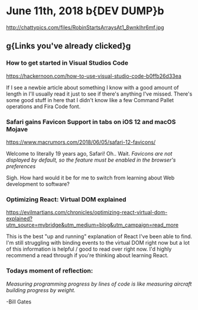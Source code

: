 # June 11th, 2018 b{DEV DUMP}b

<http://chattypics.com/files/RobinStartsArraysAt1_8wnklhr6mf.jpg>

## g{Links you've already clicked}g

### How to get started in Visual Studios Code

<https://hackernoon.com/how-to-use-visual-studio-code-b0ffb26d33ea>

If I see a newbie article about something I know with a good amount of length in I'll usually read it just to see if there's anything I've missed. There's some good stuff in here that I didn't know like a few Command Pallet operations and Fira Code font.

### Safari gains Favicon Support in tabs on iOS 12 and macOS Mojave

<https://www.macrumors.com/2018/06/05/safari-12-favicons/>

Welcome to literally 19 years ago, Safari! Oh.. Wait. *Favicons are not displayed by default, so the feature must be enabled in the browser's preferences*

Sigh. How hard would it be for me to switch from learning about Web development to software?

### Optimizing React: Virtual DOM explained

<https://evilmartians.com/chronicles/optimizing-react-virtual-dom-explained?utm_source=mybridge&utm_medium=blog&utm_campaign=read_more>

This is the best "up and running" explanation of React I've been able to find. I'm still struggling with binding events to the virtual DOM right now but a lot of this information is helpful / good to read over right now. I'd highly recommend a read through if you're thinking about learning React.

### Todays moment of reflection:

*Measuring programming progress by lines of code is like measuring aircraft building progress by weight.*

-Bill Gates